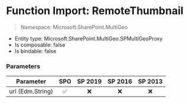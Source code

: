 # Function Import: RemoteThumbnail

> Namespace: Microsoft.SharePoint.MultiGeo

- Entity type: Microsoft.SharePoint.MultiGeo.SPMultiGeoProxy
- Is composable: false
- Is bindable: false

### Parameters

Parameter | SPO | SP 2019 | SP 2016 | SP 2013
----------|:---:|:-------:|:-------:|:-------:
url (Edm.String) | ✅ | ❌ | ❌ | ❌